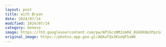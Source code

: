 ```yaml
---
layout: post
title: with Bryan
date: 2024/07/14
modified: 2024/07/14
category: Geneva
image: https://lh3.googleusercontent.com/pw/AP1GczNMJzm0d_8GXOX8mIPpzSd_CAPhpHVjuTQPWKHOvKEbzJtlAv8rBw_JkhSmUCaahcOA12CTYL26wIG3fEJivZ9aVAoXmnimw1uk0VLY7VQ6fG5dOkBu=s0-no
original_image: https://photos.app.goo.gl/AQkwTQx3KseQF5xW8
---
```

